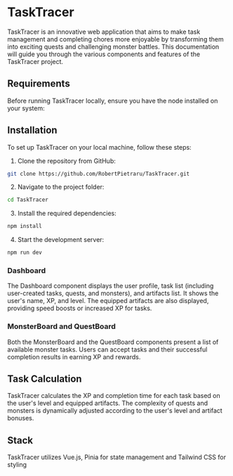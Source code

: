 # TaskTracer 

TaskTracer is an innovative web application that aims to make task management and completing chores more enjoyable by transforming them into exciting quests and challenging monster battles. This documentation will guide you through the various components and features of the TaskTracer project.

## Requirements

Before running TaskTracer locally, ensure you have the node installed on your system:

## Installation

To set up TaskTracer on your local machine, follow these steps:

1. Clone the repository from GitHub:

```bash
git clone https://github.com/RobertPietraru/TaskTracer.git
```

2. Navigate to the project folder:

```bash
cd TaskTracer
```

3. Install the required dependencies:

```bash
npm install
```

4. Start the development server:

```bash
npm run dev
```

### Dashboard

The Dashboard component displays the user profile, task list (including user-created tasks, quests, and monsters), and artifacts list. It shows the user's name, XP, and level. The equipped artifacts are also displayed, providing speed boosts or increased XP for tasks.

### MonsterBoard and QuestBoard

Both the MonsterBoard and the QuestBoard components present a list of available monster tasks. Users can accept tasks and their successful completion results in earning XP and rewards.

## Task Calculation

TaskTracer calculates the XP and completion time for each task based on the user's level and equipped artifacts. The complexity of quests and monsters is dynamically adjusted according to the user's level and artifact bonuses.

## Stack

TaskTracer utilizes Vue.js, Pinia for state management and Tailwind CSS for styling